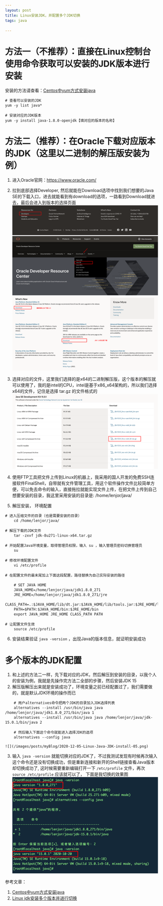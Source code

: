 ```yaml
---
layout: post
title: Linux安装JDK，并配置多个JDK切换
tags: java  

---
```



# 方法一（不推荐）：直接在Linux控制台使用命令获取可以安装的JDK版本进行安装
安装的方法请查看：[Centos中yum方式安装java
](https://www.cnblogs.com/kevingrace/p/5870814.html)

```
# 查看可以安装的JDK
yum -y list java*

# 安装对应的JDK版本
yum -y install java-1.8.0-openjdk【填对应的版本的名称】

```

# 方法二（推荐）：在Oracle下载对应版本的JDK（这里以二进制的解压版安装为例）
1. 进入Oracle官网：[https://www.oracle.com/
](https://www.oracle.com/)


2. 拉到底部选择Developer, 然后就能在Download选项中找到我们想要的Java SE的下载入口，进去就能看到有download的选项，一路看到Download就进去，最后会进入到版本的选择页面
![](/images/posts/myBlog/2020-12-05-Linux-Java-JDK-install-01.png)
![](/images/posts/myBlog/2020-12-05-Linux-Java-JDK-install-02.png)
![](/images/posts/myBlog/2020-12-05-Linux-Java-JDK-install-03.png)

3. 选择对应的文件，这里我们选择的是x64的二进制解压版，这个版本的解压就可以使用了，我的是intel的CPU，intel是基于x86_x64架构的，所以我们选择x64的文件，记住是选择 tar.gz 的文件格式的
![](/images/posts/myBlog/2020-12-05-Linux-Java-JDK-install-04.png)

4. 使用FTP工具把文件上传到Linux的机器上，我采用的国人开发的免费SSH连接软件FinalShell，自带就有文件管理工具，用这个软件操作文件比较简单方便，可以免去命令的输入，直接拖拉就能实现文件上传，在把文件上传到自己想要安装的目录，我这里采用安装的目录是:  /home/lenjor/java/

5. 解压安装， 环境配置

```
# 进入压缩文件的目录（也是需要安装的目录）
    cd /home/lenjor/java/

# 解压下载的JDK文件
    tar -zxvf jdk-8u271-linux-x64.tar.gz

# 开始配置Java环境变量，取得管理员权限，输入 su ，输入管理员密码切换管理员
    su

# 修改环境配置文件
    vi /etc/profile

# 在配置文件的最末尾加上下面这段配置，路径替换为自己实际安装的路径

    # SET JAVA HOME
    JAVA_HOME=/home/lenjor/java/jdk1.8.0_271
    JRE_HOME=/home/lenjor/java/jdk1.8.0_271/jre
    CLASS_PATH=.:$JAVA_HOME/lib/dt.jar:$JAVA_HOME/lib/tools.jar:$JRE_HOME/lib
    PATH=$PATH:$JAVA_HOME/bin:$JRE_HOME/bin
    export JAVA_HOME JRE_HOME CLASS_PATH PATH

# 让配置文件生效
    source /etc/profile
```

6. 安装结果验证 `java -version` ，出现Java的版本信息，就证明安装成功

# 多个版本的JDK配置
1. 和上述的方法二一样，先下载对应的JDK，然后解压到安装的目录，以我个人的安装为例，我就是先操作完方法二全部的步骤，然后安装JDK 15
2. 解压版解压出来就是安装成功了，环境变量之前已经配置过了，我们需要做的，就是默认JDK环境的操作而已
```
    # 用户alternatives命令把两个JDK的目录加入JDK选择列表
    alternatives --install /usr/bin/java java /home/lenjor/java/jdk1.8.0_271/bin/java 1
    alternatives --install /usr/bin/java java /home/lenjor/java/jdk-15.0.1/bin/java 2

    # 然后输入下面这个命令就能进入选择JDK的选项
    alternatives --config java
```
    ![](/images/posts/myBlog/2020-12-05-Linux-Java-JDK-install-05.png)

3. 输入 `java -version` 就能切换对应的JDK了，不过我测试发现有时候再次输入这个命令还是没有切换成功，但是重新连接和新开的Shell链接查看Java版本却切换成功了, 这时候需要重新编辑打开一下 `/etc/profile` 文件，再次 `source /etc/profile` 应该就可以了， 下面是我切换的效果图
![](/images/posts/myBlog/2020-12-05-Linux-Java-JDK-install-06.png)



参考文章：
1. [Centos中yum方式安装java
](https://www.cnblogs.com/kevingrace/p/5870814.html)
2. [Linux jdk安装多个版本并进行切换
](https://www.cnblogs.com/xu-dong/p/6429301.html)